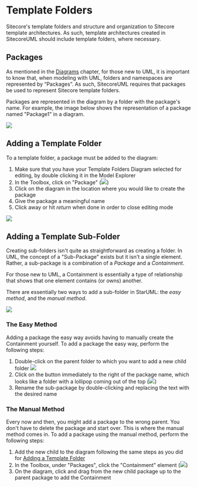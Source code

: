 # Template Folders

Sitecore's template folders and structure and organization to Sitecore template architectures. As such, template architectures created in SitecoreUML should include template folders, where necessary.

## Packages

As mentioned in the [Diagrams](/guide/diagrams.md) chapter, for those new to UML, it is important to know that, when modeling with UML, folders and namespaces are represented by “Packages”. As such, SitecoreUML requires that packages be used to represent Sitecore template folders.

Packages are represented in the diagram by a folder with the package's name. For example, the image below shows the representation of a package named "Package1" in a diagram.

![](https://github.com/zkniebel/SitecoreUML/blob/master/assets/StarUML-Packages-PackageDiagramElement.png?raw=true)

## Adding a Template Folder

To a template folder, a package must be added to the diagram:

1. Make sure that you have your Template Folders Diagram selected for editing, by double clicking it in the Model Explorer
2. In the Toolbox, click on "Package" \(![](https://github.com/zkniebel/SitecoreUML/blob/master/assets/StarUML-Packages-ToolboxPackage.png?raw=true)\) 
3. Click on the diagram in the location where you would like to create the package
4. Give the package a meaningful name 
5. Click away or hit _return_ when done in order to close editing mode

![](https://github.com/zkniebel/SitecoreUML/blob/master/assets/StarUML-Packages-Add.png?raw=true)

## Adding a Template Sub-Folder

Creating sub-folders isn't quite as straightforward as creating a folder. In UML, the concept of a "Sub-Package" exists but it isn't a single element. Rather, a sub-package is a combination of a _Package_ and a _Containment_.

For those new to UML, a Containment is essentially a type of relationship that shows that one element contains \(or owns\) another.

There are essentially two ways to add a sub-folder in StarUML: the _easy method_, and the _manual method_.

![](https://github.com/zkniebel/SitecoreUML/blob/master/assets/StarUML-Packages-AddSubAdded.png?raw=true)

### The Easy Method

Adding a package the easy way avoids having to manually create the Containment yourself. To add a package the easy way, perform the following steps:

1. Double-click on the parent folder to which you want to add a new child folder ![](https://github.com/zkniebel/SitecoreUML/blob/master/assets/StarUML-Packages-AddSub.png?raw=true)
2. Click on the button immediately to the right of the package name, which looks like a folder with a lollipop coming out of the top \(![](https://github.com/zkniebel/SitecoreUML/blob/master/assets/StarUML-Packages-AddSub-Button.png?raw=true)\)
3. Rename the sub-package by double-clicking and replacing the text with the desired name

### The Manual Method

Every now and then, you might add a package to the wrong parent. You don't have to delete the package and start over. This is where the manual method comes in. To add a package using the manual method, perform the following steps:

1. Add the new child to the diagram following the same steps as you did for [Adding a Template Folder](#adding-a-template-folder)
2. In the Toolbox, under "Packages", click the "Containment" element \(![](https://github.com/zkniebel/SitecoreUML/blob/master/assets/StarUML-Packages-ToolboxContainment.png?raw=true)\)
3. On the diagram, click and drag from the new child package up to the parent package to add the Containment



